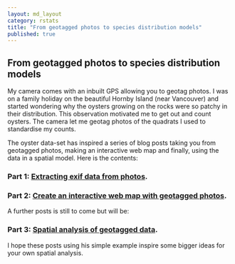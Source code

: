```yaml
---
layout: md_layout
category: rstats
title: "From geotagged photos to species distribution models"
published: true  
---
```


## From geotagged photos to species distribution models  

My camera comes with an inbuilt GPS allowing you to geotag photos. I was on a family holiday on the beautiful Hornby Island (near Vancouver) and started wondering why the oysters growing on the rocks were so patchy in their distribution. This observation motivated me to get out and count oysters. The camera let me geotag photos of the quadrats I used to standardise my counts.  

The oyster data-set has inspired a series of blog posts taking you from geotagged photos, making an interactive web map and finally, using the data in a spatial model.  Here is the contents:  

### Part 1: [Extracting exif data from photos](/rstats/2016/11/14/extract-exif.html).  

### Part 2: [Create an interactive web map with geotagged photos](/rstats/2016/11/23/mapping-abundance-photos.html).

A further posts is still to come but will be:  

### Part 3: [Spatial analysis of geotagged data](/rstats/2016/11/14/spatial-statistics-photos.html).  

I hope these posts using his simple example inspire some bigger ideas for your own spatial analysis.   
